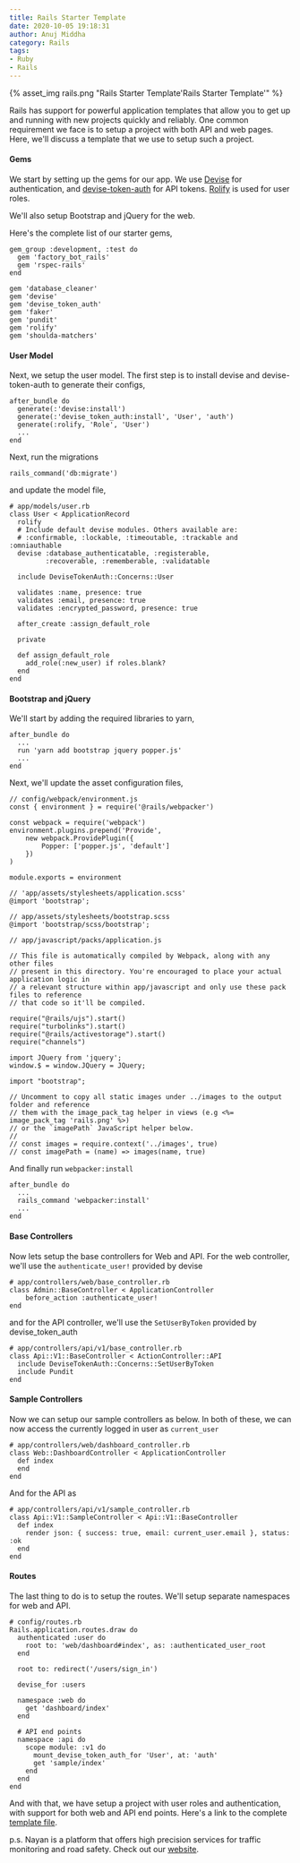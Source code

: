 ```yaml
---
title: Rails Starter Template
date: 2020-10-05 19:18:31
author: Anuj Middha
category: Rails
tags:
- Ruby
- Rails
---
```


{% asset_img rails.png "Rails Starter Template'Rails Starter Template'" %}

Rails has support for powerful application templates that allow you to get up and running with new projects quickly and reliably. One common requirement we face is to setup a project with both API and web pages. Here, we'll discuss a template that we use to setup such a project.

#### Gems
We start by setting up the gems for our app. We use [Devise](https://github.com/heartcombo/devise) for authentication, and [devise-token-auth](https://github.com/lynndylanhurley/devise_token_auth) for API tokens. [Rolify](https://github.com/RolifyCommunity/rolify) is used for user roles.

We'll also setup Bootstrap and jQuery for the web.

Here's the complete list of our starter gems,
```
gem_group :development, :test do
  gem 'factory_bot_rails'
  gem 'rspec-rails'
end

gem 'database_cleaner'
gem 'devise'
gem 'devise_token_auth'
gem 'faker'
gem 'pundit'
gem 'rolify'
gem 'shoulda-matchers'
```

#### User Model
Next, we setup the user model. The first step is to install devise and devise-token-auth to generate their configs,
```
after_bundle do
  generate(:'devise:install')
  generate(:'devise_token_auth:install', 'User', 'auth')
  generate(:rolify, 'Role', 'User')
  ...
end
```

Next, run the migrations
```
rails_command('db:migrate')
```
and update the model file,
```
# app/models/user.rb
class User < ApplicationRecord
  rolify
  # Include default devise modules. Others available are:
  # :confirmable, :lockable, :timeoutable, :trackable and :omniauthable
  devise :database_authenticatable, :registerable,
         :recoverable, :rememberable, :validatable

  include DeviseTokenAuth::Concerns::User

  validates :name, presence: true
  validates :email, presence: true
  validates :encrypted_password, presence: true

  after_create :assign_default_role

  private

  def assign_default_role
    add_role(:new_user) if roles.blank?
  end
end
```

#### Bootstrap and jQuery
We'll start by adding the required libraries to yarn,
```
after_bundle do
  ...
  run 'yarn add bootstrap jquery popper.js'
  ...
end
```

Next, we'll update the asset configuration files,
```
// config/webpack/environment.js
const { environment } = require('@rails/webpacker')

const webpack = require('webpack')
environment.plugins.prepend('Provide',
    new webpack.ProvidePlugin({
        Popper: ['popper.js', 'default']
    })
)

module.exports = environment
```
```
// 'app/assets/stylesheets/application.scss'
@import 'bootstrap';
```
```
// app/assets/stylesheets/bootstrap.scss
@import 'bootstrap/scss/bootstrap';
```
```
// app/javascript/packs/application.js

// This file is automatically compiled by Webpack, along with any other files
// present in this directory. You're encouraged to place your actual application logic in
// a relevant structure within app/javascript and only use these pack files to reference
// that code so it'll be compiled.

require("@rails/ujs").start()
require("turbolinks").start()
require("@rails/activestorage").start()
require("channels")

import JQuery from 'jquery';
window.$ = window.JQuery = JQuery;

import "bootstrap";

// Uncomment to copy all static images under ../images to the output folder and reference
// them with the image_pack_tag helper in views (e.g <%= image_pack_tag 'rails.png' %>)
// or the `imagePath` JavaScript helper below.
//
// const images = require.context('../images', true)
// const imagePath = (name) => images(name, true)
```
And finally run `webpacker:install`
```
after_bundle do
  ...
  rails_command 'webpacker:install'
  ...
end
```

#### Base Controllers
Now lets setup the base controllers for Web and API. For the web controller, we'll use the `authenticate_user!` provided by devise
```
# app/controllers/web/base_controller.rb
class Admin::BaseController < ApplicationController
    before_action :authenticate_user!
end
```
and for the API controller, we'll use the `SetUserByToken` provided by devise_token_auth
```
# app/controllers/api/v1/base_controller.rb
class Api::V1::BaseController < ActionController::API
  include DeviseTokenAuth::Concerns::SetUserByToken
  include Pundit
end
```

#### Sample Controllers
Now we can setup our sample controllers as below. In both of these, we can now access the currently logged in user as `current_user`
```
# app/controllers/web/dashboard_controller.rb
class Web::DashboardController < ApplicationController
  def index
  end
end

```
And for the API as
```
# app/controllers/api/v1/sample_controller.rb
class Api::V1::SampleController < Api::V1::BaseController
  def index
    render json: { success: true, email: current_user.email }, status: :ok
  end
end
```

#### Routes
The last thing to do is to setup the routes. We'll setup separate namespaces for web and API.
```
# config/routes.rb
Rails.application.routes.draw do
  authenticated :user do
    root to: 'web/dashboard#index', as: :authenticated_user_root
  end

  root to: redirect('/users/sign_in')

  devise_for :users

  namespace :web do
    get 'dashboard/index'
  end

  # API end points
  namespace :api do
    scope module: :v1 do
      mount_devise_token_auth_for 'User', at: 'auth'
      get 'sample/index'
    end
  end
end
```

And with that, we have setup a project with user roles and authentication, with support for both web and API end points. Here's a link to the complete [template file](https://gist.github.com/anujmiddha/d8d987b37466961fab1505de0029eaf6).

p.s. Nayan is a platform that offers high precision services for traffic monitoring and road safety. Check out our [website](https://nayan.co).